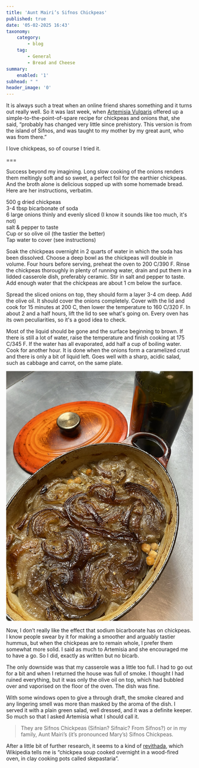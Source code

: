 ```yaml
---
title: 'Aunt Mairi’s Sifnos Chickpeas'
published: true
date: '05-02-2025 16:43'
taxonomy:
    category:
        - blog
    tag:
        - General
        - Bread and Cheese
summary:
    enabled: '1'
subhead: " "
header_image: '0'
---
```


It is always such a treat when an online friend shares something and it turns out really well. So it was last week, when [Artemisia Vulgaris](https://social.coop/@CommonMugwort#.) offered up a simple-to-the-point-of-spare recipe for chickpeas and onions that, she said, “probably has changed very little since prehistory. This version is from the island of Sifnos, and was taught to my mother by my great aunt, who was from there.”

I love chickpeas, so of course I tried it.

===

Success beyond my imagining. Long slow cooking of the onions renders them meltingly soft and so sweet, a perfect foil for the earthier chickpeas. And the broth alone is delicious sopped up with some homemade bread. Here are her instructions, verbatim.

500 g dried chickpeas  
3-4 tbsp bicarbonate of soda  
6 large onions thinly and evenly sliced (I know it sounds like too much, it's not)  
salt & pepper to taste  
Cup or so olive oil (the tastier the better)  
Tap water to cover (see instructions)  

Soak the chickpeas overnight in 2 quarts of water in which the soda has been dissolved. Choose a deep bowl as the chickpeas will double in volume. Four hours before serving, preheat the oven to 200 C/390 F. Rinse the chickpeas thoroughly in plenty of running water, drain and put them in a lidded casserole dish, preferably ceramic. Stir in salt and pepper to taste. Add enough water that the chickpeas are about 1 cm below the surface.

Spread the sliced onions on top, they should form a layer 3-4 cm deep. Add the olive oil. It should cover the onions completely. Cover with the lid and cook for 15 minutes at 200 C, then lower the temperature to 160 C/320 F. In about 2 and a half hours, lift the lid to see what's going on. Every oven has its own peculiarities, so it's a good idea to check.

Most of the liquid should be gone and the surface beginning to brown. If there is still a lot of water, raise the temperature and finish cooking at 175 C/345 F. If the water has all evaporated, add half a cup of boiling water. Cook for another hour. It is done when the onions form a caramelized crust and there is only a bit of liquid left. Goes well with a sharp, acidic salad, such as cabbage and carrot, on the same plate.

![An orange casserole containing a layer of caramelised onions beneath which are chickpeas. The lid of the casserole and a green wine bottle of olive oil are also present on the counter top.](chickpeas.jpeg)

Now, I don’t really like the effect that sodium bicarbonate has on chickpeas. I know people swear by it for making a smoother and arguably tastier hummus, but when the chickpeas are to remain whole, I prefer them somewhat more solid. I said as much to Artemisia and she encouraged me to have a go. So I did, exactly as written but no bicarb.

The only downside was that my casserole was a little too full. I had to go out for a bit and when I returned the house was full of smoke. I thought I had ruined everything, but it was only the olive oil on top, which had bubbled over and vaporised on the floor of the oven. The dish was fine.

With some windows open to give a through draft, the smoke cleared and any lingering smell was more than masked by the aroma of the dish. I served it with a plain green salad, well dressed, and it was a definite keeper. So much so that I asked Artemisia what I should call it.

> They are Sifnos Chickpeas (Sifnian? Sifnaic? From Sifnos?) or in my family, Aunt Mairi’s (it’s pronounced Mary’s) Sifnos Chickpeas.

After a little bit of further research, it seems to a kind of [revithada](https://en.wikipedia.org/wiki/Sifnos#:~:text=Revithada), which Wikipedia tells me is “chickpea soup cooked overnight in a wood-fired oven, in clay cooking pots called skepastaria”.